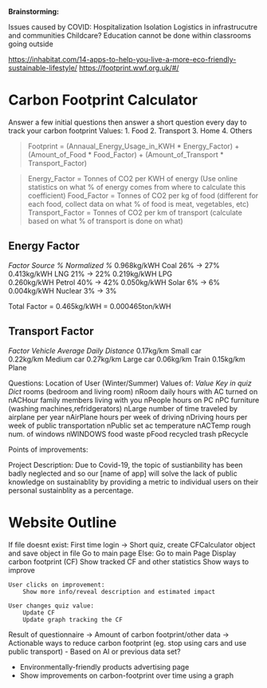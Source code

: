 **Brainstorming:**

Issues caused by COVID:
    Hospitalization
    Isolation
    Logistics in infrastrucutre and communities
    Childcare? 
    Education cannot be done within classrooms
    going outside
    

https://inhabitat.com/14-apps-to-help-you-live-a-more-eco-friendly-sustainable-lifestyle/
https://footprint.wwf.org.uk/#/

# Carbon Footprint Calculator

Answer a few initial questions then answer a short question every day to track your carbon footprint
Values:
    1. Food
    2. Transport
    3. Home
    4. Others

> Footprint = (Annaual_Energy_Usage_in_KWH * Energy_Factor) + (Amount_of_Food * Food_Factor) + (Amount_of_Transport * Transport_Factor)

> Energy_Factor = Tonnes of CO2 per KWH of energy (Use online statistics on what % of energy comes from where to calculate this coefficient)
> Food_Factor = Tonnes of CO2 per kg of food (different for each food, collect data on what % of food is meat, vegetables, etc)
> Transport_Factor = Tonnes of CO2 per km of transport (calculate based on what % of transport is done on what) 

## Energy Factor
*Factor*     *Source* *%*    *Normalized %*
0.968kg/kWH  Coal     26% -> 27%
0.413kg/kWH  LNG      21% -> 22%
0.219kg/kWH  LPG      
0.260kg/kWH  Petrol   40% -> 42%
0.050kg/kWH  Solar    6%  -> 6%
0.004kg/kWH  Nuclear  3%  -> 3%

Total Factor = 0.465kg/kWH = 0.000465ton/kWH

## Transport Factor
*Factor*  *Vehicle*   *Average Daily Distance*
0.17kg/km Small car   
0.22kg/km Medium car
0.27kg/km Large car
0.06kg/km Train
0.15kg/km Plane         






Questions: 
    Location of User (Winter/Summer)
    Values of: 
                *Value*                                             *Key in quiz Dict*
                rooms (bedroom and living room)                     nRoom
                daily hours with AC turned on                       nACHour
                family members living with you                      nPeople
                hours on PC                                         nPC
                furniture (washing machines,refridgerators)         nLarge
                number of time traveled by airplane per year        nAirPlane
                hours per week of driving                           nDriving
                hours per week of public transportation             nPublic
                set ac temperature                                  nACTemp
                rough num. of windows                               nWINDOWS
                food waste                                          pFood
                recycled trash                                      pRecycle
                
                
Points of improvements:



Project Description:
    Due to Covid-19, the topic of sustianbility has been badly neglected and so our [name of app] will solve the lack of public knowledge on sustainablity by providing a metric to individual users on their personal sustainblity as a percentage.



# Website Outline

If file doesnt exist: 
    First time login -> Short quiz, create CFCalculator object and save object in file
    Go to main page
Else:
    Go to main Page
    Display carbon footprint (CF)
    Show tracked CF and other statistics
    Show ways to improve

    User clicks on improvement:
        Show more info/reveal description and estimated impact
    
    User changes quiz value:
        Update CF
        Update graph tracking the CF

Result of questionnaire -> Amount of carbon footprint/other data
                        -> Actionable ways to reduce carbon footprint (eg. stop using cars and use public transport)
                            - Based on AI or previous data set?


- Environmentally-friendly products advertising page
- Show improvements on carbon-footprint over time using a graph

